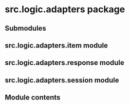 # src.logic.adapters package

## Submodules

## src.logic.adapters.item module

## src.logic.adapters.response module

## src.logic.adapters.session module

## Module contents
